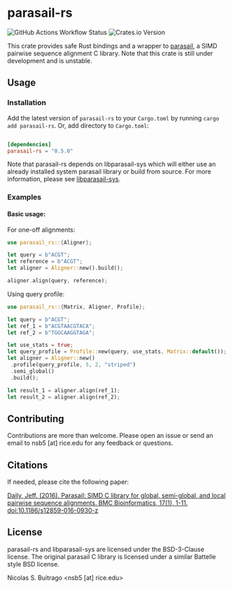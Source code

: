 # parasail-rs

![GitHub Actions Workflow Status](https://img.shields.io/github/actions/workflow/status/nsbuitrago/parasail-rs/test.yml) ![Crates.io Version](https://img.shields.io/crates/v/parasail-rs)

This crate provides safe Rust bindings and a wrapper to [parasail](https://github.com/jeffdaily/parasail/tree/master), a SIMD pairwise sequence alignment C library. Note that this crate is still under development and is unstable.

## Usage

### Installation

Add the latest version of `parasail-rs` to your `Cargo.toml` by running `cargo add parasail-rs`. Or, add directory to `Cargo.toml`:

```toml

[dependencies]
parasail-rs = "0.5.0"

```

Note that parasail-rs depends on libparasail-sys which will either use an already installed system parasail library or build from source. For more information, please see [libparasail-sys](https://github.com/nsbuitrago/libparasail-sys).

### Examples

#### Basic usage:

For one-off alignments:

```rust
use parasail_rs::{Aligner};

let query = b"ACGT";
let reference = b"ACGT";
let aligner = Aligner::new().build();

aligner.align(query, reference);
```

Using query profile:

```rust
use parasail_rs::{Matrix, Aligner, Profile};

let query = b"ACGT";
let ref_1 = b"ACGTAACGTACA";
let ref_2 = b"TGGCAAGGTAGA";

let use_stats = true;
let query_profile = Profile::new(query, use_stats, Matrix::default());
let aligner = Aligner::new()
 .profile(query_profile, 5, 2, "striped")
 .semi_global()
 .build();

let result_1 = aligner.align(ref_1);
let result_2 = aligner.align(ref_2);
```

## Contributing

Contributions are more than welcome. Please open an issue or send an email to nsb5 [at] rice.edu for any feedback or questions.

## Citations

If needed, please cite the following paper:

[Daily, Jeff. (2016). Parasail: SIMD C library for global, semi-global, and local pairwise sequence alignments. BMC Bioinformatics, 17(1), 1-11. doi:10.1186/s12859-016-0930-z](https://doi.org/10.1186/s12859-016-0930-z)

## License

parasail-rs and libparasail-sys are licensed under the BSD-3-Clause license. The original parasail C library is licensed under a similar Battelle style BSD license.

Nicolas S. Buitrago \<nsb5 [at] rice.edu\>

